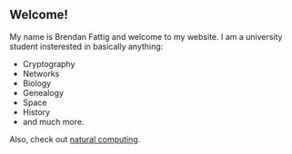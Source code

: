 ## Welcome!

My name is Brendan Fattig and welcome to my website. I am a university student insterested in basically anything:
  - Cryptography
  - Networks
  - Biology
  - Genealogy
  - Space
  - History
  - and much more.

Also, check out [natural computing](https://en.wikipedia.org/wiki/Natural_computing).
